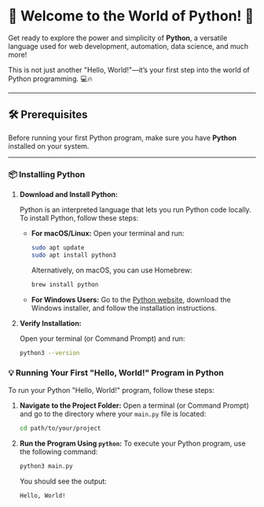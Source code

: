 # 🚀 Welcome to the World of Python! 🌟

Get ready to explore the power and simplicity of **Python**, a versatile language used for web development, automation, data science, and much more!

This is not just another "Hello, World!"—it’s your first step into the world of Python programming. 💻🔥

---

## 🛠️ Prerequisites

Before running your first Python program, make sure you have **Python** installed on your system.

---

### 📦 Installing Python

1. **Download and Install Python:**

   Python is an interpreted language that lets you run Python code locally. To install Python, follow these steps:

   - **For macOS/Linux:**
     Open your terminal and run:

     ```bash
     sudo apt update
     sudo apt install python3
     ```

     Alternatively, on macOS, you can use Homebrew:

     ```bash
     brew install python
     ```

   - **For Windows Users:**
     Go to the [Python website](https://www.python.org/downloads/), download the Windows installer, and follow the installation instructions.

2. **Verify Installation:**

   Open your terminal (or Command Prompt) and run:

   ```bash
   python3 --version

### 💡 Running Your First "Hello, World!" Program in Python

To run your Python "Hello, World!" program, follow these steps:

1. **Navigate to the Project Folder:**
   Open a terminal (or Command Prompt) and go to the directory where your `main.py` file is located:
   ```bash
   cd path/to/your/project
    ```
2. **Run the Program Using `python`:**
    To execute your Python program, use the following command:
    ```bash
    python3 main.py
    ```
    You should see the output:
    ```
    Hello, World!
    ```